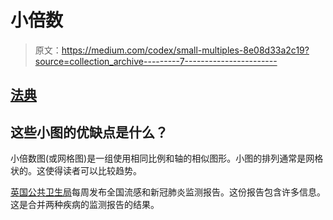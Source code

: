# 小倍数

> 原文：<https://medium.com/codex/small-multiples-8e08d33a2c19?source=collection_archive---------7----------------------->

## [法典](http://medium.com/codex)

## 这些小图的优缺点是什么？

小倍数图(或网格图)是一组使用相同比例和轴的相似图形。小图的排列通常是网格状的。这使得读者可以比较趋势。

[英国公共卫生局](https://www.gov.uk/government/statistics/national-flu-and-covid-19-surveillance-reports)每周发布全国流感和新冠肺炎监测报告。这份报告包含许多信息。这是合并两种疾病的监测报告的结果。